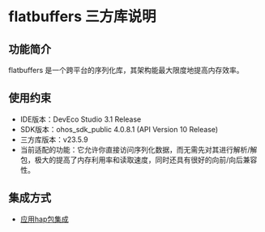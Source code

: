 # flatbuffers 三方库说明
## 功能简介
flatbuffers 是一个跨平台的序列化库，其架构能最大限度地提高内存效率。
## 使用约束
- IDE版本：DevEco Studio 3.1 Release
- SDK版本：ohos_sdk_public 4.0.8.1 (API Version 10 Release)
- 三方库版本：v23.5.9
- 当前适配的功能：它允许你直接访问序列化数据，而无需先对其进行解析/解包，极大的提高了内存利用率和读取速度，同时还具有很好的向前/向后兼容性。

## 集成方式
+ [应用hap包集成](docs/hap_integrate.md)
